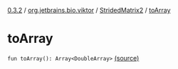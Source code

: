 [0.3.2](../../index.md) / [org.jetbrains.bio.viktor](../index.md) / [StridedMatrix2](index.md) / [toArray](.)

# toArray

`fun toArray(): Array<DoubleArray>` [(source)](https://github.com/JetBrains-Research/viktor/blob/0.3.2/src/main/kotlin/org/jetbrains/bio/viktor/StridedMatrix2.kt#L151)
